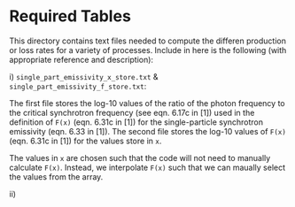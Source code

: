 # Required Tables
This directory contains text files needed to compute the differen production or loss rates for a variety of processes. Include in here is the following (with appropriate reference and description):

i) `single_part_emissivity_x_store.txt` & `single_part_emissivity_f_store.txt`:

The first file stores the log-10 values of the ratio of the photon frequency to the critical synchrotron frequency (see eqn. 6.17c in [1]) used in the definition of `F(x)` (eqn. 6.31c in [1]) for the single-particle synchrotron emissivity (eqn. 6.33 in [1]). The second file stores the log-10 values of `F(x)` (eqn. 6.31c in [1]) for the values store in `x`. 

The values in `x` are chosen such that the code will not need to manually calculate `F(x)`. Instead, we interpolate `F(x)` such that we can maually select the values from the array.

ii) 
